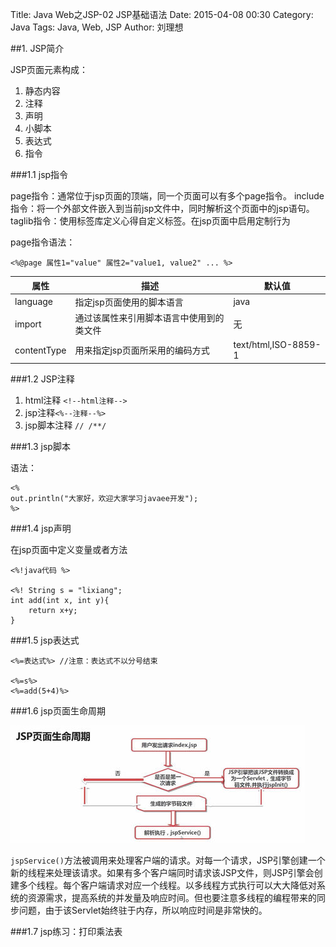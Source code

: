 Title: Java Web之JSP-02 JSP基础语法
Date: 2015-04-08 00:30
Category: Java
Tags: Java, Web, JSP
Author: 刘理想

##1. JSP简介

JSP页面元素构成：

1. 静态内容
2. 注释
3. 声明
4. 小脚本
5. 表达式
6. 指令

###1.1 jsp指令

page指令：通常位于jsp页面的顶端，同一个页面可以有多个page指令。
include指令：将一个外部文件嵌入到当前jsp文件中，同时解析这个页面中的jsp语句。
taglib指令：使用标签库定义心得自定义标签。在jsp页面中启用定制行为

page指令语法：

```
<%@page 属性1="value" 属性2="value1, value2" ... %>
```

属性|描述|默认值
--|--|--
language|指定jsp页面使用的脚本语言|java
import|通过该属性来引用脚本语言中使用到的类文件|无
contentType|用来指定jsp页面所采用的编码方式|text/html,ISO-8859-1

###1.2 JSP注释

1. html注释 `<!--html注释-->`
2. jsp注释`<%--注释--%>`
3. jsp脚本注释 `// /**/`

###1.3 jsp脚本

语法：
```
<%
out.println("大家好，欢迎大家学习javaee开发");
%>
```

###1.4 jsp声明

在jsp页面中定义变量或者方法

```
<%!java代码 %>

<%! String s = "lixiang"; 
int add(int x, int y){
    return x+y;
}
```

###1.5 jsp表达式

```
<%=表达式%> //注意：表达式不以分号结束

<%=s%>
<%=add(5+4)%>
```

###1.6 jsp页面生命周期

![img](images/java-web-jsp-02.png)

`jspService()`方法被调用来处理客户端的请求。对每一个请求，JSP引擎创建一个新的线程来处理该请求。如果有多个客户端同时请求该JSP文件，则JSP引擎会创建多个线程。每个客户端请求对应一个线程。以多线程方式执行可以大大降低对系统的资源需求，提高系统的并发量及响应时间。但也要注意多线程的编程带来的同步问题，由于该Servlet始终驻于内存，所以响应时间是非常快的。

###1.7 jsp练习：打印乘法表


